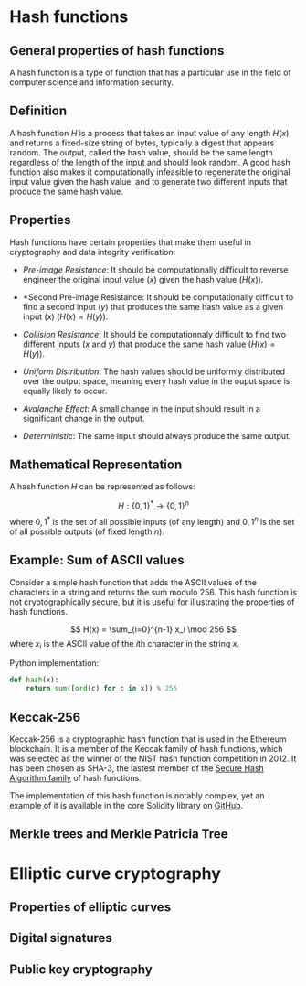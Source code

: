 
# Hash functions

## General properties of hash functions

A hash function is a type of function that has a particular use in the field of computer science and information security.

## Definition

A hash function $H$ is a process that takes an input value of any length $H(x)$ and returns a fixed-size string of bytes, typically a digest that appears random. The output, called the hash value, should be the same length regardless of the length of the input and should look random. A good hash function also makes it computationally infeasible to regenerate the original input value given the hash value, and to generate two different inputs that produce the same hash value.

## Properties

Hash functions have certain properties that make them useful in cryptography and data integrity verification:

- *Pre-image Resistance*: It should be computationally difficult to reverse engineer the original input value ($x$) given the hash value ($H(x)$).

- *Second Pre-image Resistance: It should be computationally difficult to find a second input ($y$) that produces the same hash value as a given input ($x$) ($H(x) = H(y)$).

- *Collision Resistance*: It should be computationnaly difficult to find two different inputs ($x$ and $y$) that produce the same hash value ($H(x) = H(y)$).

- *Uniform Distribution*: The hash values should be uniformly distributed over the output space, meaning every hash value in the ouput space is equally likely to occur.

- *Avalanche Effect*: A small change in the input should result in a significant change in the output.

- *Deterministic*: The same input should always produce the same output.

## Mathematical Representation

A hash function $H$ can be represented as follows:

$$
H: \{0, 1\}^* \rightarrow \{0, 1\}^n
$$
where ${0, 1}^*$ is the set of all possible inputs (of any length) and ${0, 1}^n$ is the set of all possible outputs (of fixed length $n$).

## Example: Sum of ASCII values

Consider a simple hash function that adds the ASCII values of the characters in a string and returns the sum modulo 256. This hash function is not cryptographically secure, but it is useful for illustrating the properties of hash functions.

$$
H(x) = \sum_{i=0}^{n-1} x_i \mod 256
$$
where $x_i$ is the ASCII value of the $i$th character in the string $x$.

Python implementation:
```python
def hash(x):
	return sum([ord(c) for c in x]) % 256
```

## Keccak-256

Keccak-256 is a cryptographic hash function that is used in the Ethereum blockchain. It is a member of the Keccak family of hash functions, which was selected as the winner of the NIST hash function competition in 2012. It has been chosen as SHA-3, the lastest member of the [Secure Hash Algorithm family](https://en.wikipedia.org/wiki/Secure_Hash_Algorithms) of hash functions.

The implementation of this hash function is notably complex, yet an example of it is available in the core Solidity library on [GitHub](https://github.com/ethereum/solidity/blob/develop/libsolutil/Keccak256.cpp).

## Merkle trees and Merkle Patricia Tree

# Elliptic curve cryptography

## Properties of elliptic curves

## Digital signatures

## Public key cryptography
